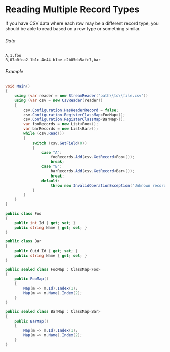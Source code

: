 # Reading Multiple Record Types

If you have CSV data where each row may be a different record type, you should be able to read based on a row type or something similar.

###### Data

```
A,1,foo
B,07a0fca2-1b1c-4e44-b1be-c2b05da5afc7,bar
```

###### Example

```cs
void Main()
{
    using (var reader = new StreamReader("path\\to\\file.csv"))
    using (var csv = new CsvReader(reader))
    {
		csv.Configuration.HasHeaderRecord = false;
		csv.Configuration.RegisterClassMap<FooMap>();
		csv.Configuration.RegisterClassMap<BarMap>();
		var fooRecords = new List<Foo>();
		var barRecords = new List<Bar>();
		while (csv.Read())
		{
			switch (csv.GetField(0))
			{
				case "A":
					fooRecords.Add(csv.GetRecord<Foo>());
					break;
				case "B":
					barRecords.Add(csv.GetRecord<Bar>());
					break;
				default:
					throw new InvalidOperationException("Unknown record type.");
			}
		}
    }
}

public class Foo
{
    public int Id { get; set; }
    public string Name { get; set; }
}

public class Bar
{
	public Guid Id { get; set; }
	public string Name { get; set; }
}

public sealed class FooMap : ClassMap<Foo>
{
	public FooMap()
	{
		Map(m => m.Id).Index(1);
		Map(m => m.Name).Index(2);
	}
}

public sealed class BarMap : ClassMap<Bar>
{
	public BarMap()
	{
		Map(m => m.Id).Index(1);
		Map(m => m.Name).Index(2);
	}
}
```

<br />
